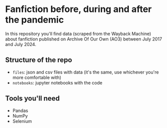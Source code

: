# Fanfiction before, during and after the pandemic
In this repository you'll find data (scraped from the Wayback Machine) about fanfiction published on Archive Of Our Own (AO3) between July 2017 and July 2024.

## Structure of the repo
- `files`: json and csv files with data (it's the same, use whichever you're more comfortable with)
- `notebooks`: jupyter notebooks with the code

## Tools you'll need
- Pandas
- NumPy
- Selenium


